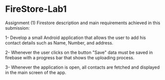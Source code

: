# FireStore-Lab1
Assignment (1) Firestore description and main requirements achieved in this submission:

1- Develop a small Android application that allows the user to add his contact details such as Name, Number, and address.

2- Whenever the user clicks on the button "Save" data must be saved in firebase with a progress bar that shows the uploading process.

3- Whenever the application is open, all contacts are fetched and displayed in the main screen of the app.
